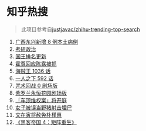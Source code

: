 # 知乎热搜

> 此项目参考自[justjavac/zhihu-trending-top-search](https://github.com/justjavac/zhihu-trending-top-search/blob/main/utils.ts)

<!-- BEGIN -->
  <!-- 最后更新时间:Sat Dec 25 2021 21:10:26 GMT+0000 (Coordinated Universal Time) -->
  1. [广西东兴新增 8 例本土病例](https://www.zhihu.com/search?q=广西疫情)
1. [考研政治](https://www.zhihu.com/search?q=考研政治)
1. [国王排名更新](https://www.zhihu.com/search?q=国王排名)
1. [霍尊回应陈露被抓](https://www.zhihu.com/search?q=霍尊回应)
1. [海贼王 1036 话](https://www.zhihu.com/search?q=海贼王)
1. [一人之下 592 话](https://www.zhihu.com/search?q=一人之下)
1. [咒术回战 0 剧场版](https://www.zhihu.com/search?q=咒术回战0)
1. [紫罗兰永恒花园剧场版](https://www.zhihu.com/search?q=紫罗兰永恒花园)
1. [「车顶维权案」将开庭](https://www.zhihu.com/search?q=车顶维权案)
1. [女子被误当野猪射击埋尸](https://www.zhihu.com/search?q=女子被当野猪射击)
1. [文在寅将赦免朴槿惠](https://www.zhihu.com/search?q=朴槿惠)
1. [《黑客帝国 4：矩阵重生》](https://www.zhihu.com/search?q=黑客帝国4)
  <!-- END -->